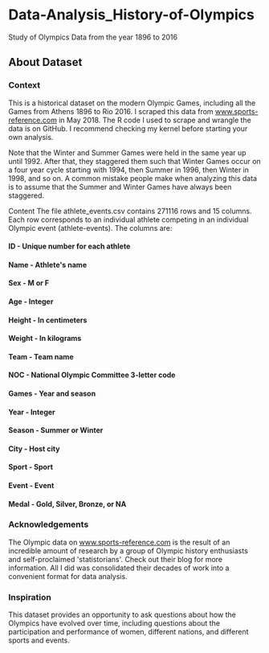 # Data-Analysis_History-of-Olympics
Study of Olympics Data from the year 1896 to 2016

## About Dataset
### Context
This is a historical dataset on the modern Olympic Games, including all the Games from Athens 1896 to Rio 2016. I scraped this data from www.sports-reference.com in May 2018. The R code I used to scrape and wrangle the data is on GitHub. I recommend checking my kernel before starting your own analysis.

Note that the Winter and Summer Games were held in the same year up until 1992. After that, they staggered them such that Winter Games occur on a four year cycle starting with 1994, then Summer in 1996, then Winter in 1998, and so on. A common mistake people make when analyzing this data is to assume that the Summer and Winter Games have always been staggered.

Content
The file athlete_events.csv contains 271116 rows and 15 columns. Each row corresponds to an individual athlete competing in an individual Olympic event (athlete-events). The columns are:

#### ID - Unique number for each athlete
#### Name - Athlete's name
#### Sex - M or F
#### Age - Integer
#### Height - In centimeters
#### Weight - In kilograms
#### Team - Team name
#### NOC - National Olympic Committee 3-letter code
#### Games - Year and season
#### Year - Integer
#### Season - Summer or Winter
#### City - Host city
#### Sport - Sport
#### Event - Event
#### Medal - Gold, Silver, Bronze, or NA

### Acknowledgements
The Olympic data on www.sports-reference.com is the result of an incredible amount of research by a group of Olympic history enthusiasts and self-proclaimed 'statistorians'. Check out their blog for more information. All I did was consolidated their decades of work into a convenient format for data analysis.

### Inspiration
This dataset provides an opportunity to ask questions about how the Olympics have evolved over time, including questions about the participation and performance of women, different nations, and different sports and events.
